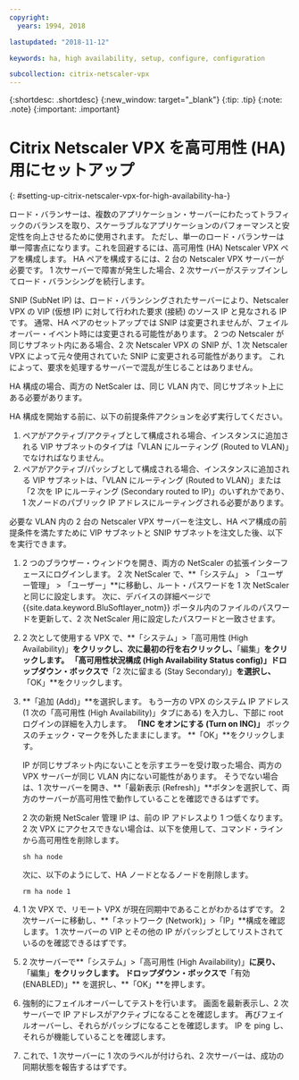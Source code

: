```yaml
---
copyright:
  years: 1994, 2018

lastupdated: "2018-11-12"

keywords: ha, high availability, setup, configure, configuration

subcollection: citrix-netscaler-vpx
---
```


{:shortdesc: .shortdesc}
{:new_window: target="_blank"}
{:tip: .tip}
{:note: .note}
{:important: .important}

# Citrix Netscaler VPX を高可用性 (HA) 用にセットアップ
{: #setting-up-citrix-netscaler-vpx-for-high-availability-ha-}

ロード・バランサーは、複数のアプリケーション・サーバーにわたってトラフィックのバランスを取り、スケーラブルなアプリケーションのパフォーマンスと安定性を向上させるために使用されます。 ただし、単一のロード・バランサーは単一障害点になります。これを回避するには、高可用性 (HA) Netscaler VPX ペアを構成します。 HA ペアを構成するには、2 台の Netscaler VPX サーバーが必要です。 1 次サーバーで障害が発生した場合、2 次サーバーがステップインしてロード・バランシングを続行します。

SNIP (SubNet IP) は、ロード・バランシングされたサーバーにより、Netscaler VPX の VIP (仮想 IP) に対して行われた要求 (接続) のソース IP と見なされる IP です。 通常、HA ペアのセットアップでは SNIP は変更されませんが、フェイルオーバー・イベント時には変更される可能性があります。 2 つの Netscaler が同じサブネット内にある場合、2 次 Netscaler VPX の SNIP が、1 次 Netscaler VPX によって元々使用されていた SNIP に変更される可能性があります。 これによって、要求を処理するサーバーで混乱が生じることはありません。

HA 構成の場合、両方の NetScaler は、同じ VLAN 内で、同じサブネット上にある必要があります。

HA 構成を開始する前に、以下の前提条件アクションを必ず実行してください。

1. ペアがアクティブ/アクティブとして構成される場合、インスタンスに追加される VIP サブネットのタイプは「VLAN にルーティング (Routed to VLAN)」でなければなりません。
2. ペアがアクティブ/パッシブとして構成される場合、インスタンスに追加される VIP サブネットは、「VLAN にルーティング (Routed to VLAN)」または「2 次を IP にルーティング (Secondary routed to IP)」のいずれかであり、1 次ノードのパブリック IP アドレスにルーティングされる必要があります。

必要な VLAN 内の 2 台の Netscaler VPX サーバーを注文し、HA ペア構成の前提条件を満たすために VIP サブネットと SNIP サブネットを注文した後、以下を実行できます。

1. 2 つのブラウザー・ウィンドウを開き、両方の NetScaler の拡張インターフェースにログインします。 2 次 NetScaler で、**「システム」 > 「ユーザー管理」 > 「ユーザー」**に移動し、ルート・パスワードを 1 次 NetScaler と同じに設定します。 次に、デバイスの詳細ページで {{site.data.keyword.BluSoftlayer_notm}} ポータル内のファイルのパスワードを更新して、2 次 NetScaler 用に設定したパスワードと一致させます。

2. 2 次として使用する VPX で、**「システム」>「高可用性 (High Availability)」**をクリックし、次に最初の行を右クリックし、**「編集」**をクリックします。 「高可用性状況構成 (High Availability Status config)」ドロップダウン・ボックスで**「2 次に留まる (Stay Secondary)」**を選択し、**「OK」**をクリックします。

3. **「追加 (Add)」**を選択します。 もう一方の VPX のシステム IP アドレス (1 次の「高可用性 (High Availability)」タブにある) を入力し、下部に root ログインの詳細を入力します。 **「INC をオンにする (Turn on INC)」** ボックスのチェック・マークを外したままにします。 **「OK」**をクリックします。

	IP が同じサブネット内にないことを示すエラーを受け取った場合、両方の VPX サーバーが同じ VLAN 内にない可能性があります。 そうでない場合は、1 次サーバーを開き、**「最新表示 (Refresh)」**ボタンを選択して、両方のサーバーが高可用性で動作していることを確認できるはずです。

	2 次の新規 NetScaler 管理 IP は、前の IP アドレスより 1 つ低くなります。 2 次 VPX にアクセスできない場合は、以下を使用して、コマンド・ラインから高可用性を削除します。

	`sh ha node`

	次に、以下のようにして、HA ノードとなるノードを削除します。

	`rm ha node 1`

4. 1 次 VPX で、リモート VPX が現在同期中であることがわかるはずです。 2 次サーバーに移動し、**「ネットワーク (Network)」>「IP」**構成を確認します。 1 次サーバーの VIP とその他の IP がパッシブとしてリストされているのを確認できるはずです。

6. 2 次サーバーで**「システム」>「高可用性 (High Availability)」**に戻り、**「編集」**をクリックします。 ドロップダウン・ボックスで**「有効 (ENABLED)」** を選択し、**「OK」**を押します。

7. 強制的にフェイルオーバーしてテストを行います。 画面を最新表示し、2 次サーバーで IP アドレスがアクティブになることを確認します。 再びフェイルオーバーし、それらがパッシブになることを確認します。 IP を ping し、それらが機能していることを確認します。

8. これで、1 次サーバーに 1 次のラベルが付けられ、2 次サーバーは、成功の同期状態を報告するはずです。

